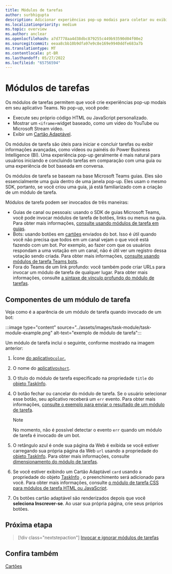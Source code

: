```yaml
---
title: Módulos de tarefas
author: surbhigupta
description: Adicionar experiências pop-up modais para coletar ou exibir informações aos usuários de seus aplicativos Microsoft Teams aplicativos
ms.localizationpriority: medium
ms.topic: overview
ms.author: anclear
ms.openlocfilehash: a7d7778aa4d38dbc879255c449b93590d04f00e2
ms.sourcegitcommit: eeaa8cbb10b9dfa97e9c8e169e9940ddfe683a7b
ms.translationtype: MT
ms.contentlocale: pt-BR
ms.lasthandoff: 05/27/2022
ms.locfileid: "65756594"
---
```

# <a name="task-modules"></a>Módulos de tarefas

Os módulos de tarefas permitem que você crie experiências pop-up modais em seu aplicativo Teams. No pop-up, você pode:

* Execute seu próprio código HTML ou JavaScript personalizado.
* Mostrar um `<iframe>`widget baseado, como um vídeo do YouTube ou Microsoft Stream vídeo.
* Exibir um [Cartão Adaptável](/adaptive-cards/).

Os módulos de tarefa são úteis para iniciar e concluir tarefas ou exibir informações avançadas, como vídeos ou painéis do Power Business Intelligence (BI). Uma experiência pop-up geralmente é mais natural para usuários iniciando e concluindo tarefas em comparação com uma guia ou uma experiência de bot baseada em conversa.

Os módulos de tarefa se baseam na base Microsoft Teams guias. Eles são essencialmente uma guia dentro de uma janela pop-up. Eles usam o mesmo SDK, portanto, se você criou uma guia, já está familiarizado com a criação de um módulo de tarefa.

Módulos de tarefa podem ser invocados de três maneiras:

* Guias de canal ou pessoais: usando o SDK de guias Microsoft Teams, você pode invocar módulos de tarefa de botões, links ou menus na guia. Para obter mais informações, [consulte usando módulos de tarefa em guias](~/task-modules-and-cards/task-modules/task-modules-tabs.md).
* Bots: usando botões em [cartões](~/task-modules-and-cards/cards/cards-reference.md) enviados do bot. Isso é útil quando você não precisa que todos em um canal vejam o que você está fazendo com um bot. Por exemplo, ao fazer com que os usuários respondam a uma votação em um canal, não é útil ver um registro dessa votação sendo criada. Para obter mais informações, [consulte usando módulos de tarefa Teams bots](~/task-modules-and-cards/task-modules/task-modules-bots.md).
* Fora do Teams de um link profundo: você também pode criar URLs para invocar um módulo de tarefa de qualquer lugar. Para obter mais informações, consulte [a sintaxe de vínculo profundo do módulo de tarefas](~/task-modules-and-cards/task-modules/invoking-task-modules.md#task-module-deep-link-syntax).

## <a name="components-of-a-task-module"></a>Componentes de um módulo de tarefa

Veja como é a aparência de um módulo de tarefa quando invocado de um bot:

:::image type="content" source="../assets/images/task-module/task-module-example.png" alt-text="exemplo de módulo de tarefa":::

Um módulo de tarefa inclui o seguinte, conforme mostrado na imagem anterior:

1. Ícone [do aplicativo`color`.](~/resources/schema/manifest-schema.md#icons)
2. O nome do [aplicativo`short`](~/resources/schema/manifest-schema.md#name).
3. O título do módulo de tarefa especificado na propriedade `title` do [objeto TaskInfo](~/task-modules-and-cards/task-modules/invoking-task-modules.md#the-taskinfo-object).
4. O botão fechar ou cancelar do módulo de tarefa. Se o usuário selecionar esse botão, seu aplicativo receberá um `err` evento. Para obter mais informações, [consulte o exemplo para enviar o resultado de um módulo de tarefa](~/task-modules-and-cards/task-modules/task-modules-tabs.md#example-of-submitting-the-result-of-a-task-module).

    > [!NOTE]
    > No momento, não é possível detectar o evento `err` quando um módulo de tarefa é invocado de um bot.

5. O retângulo azul é onde sua página da Web é exibida se você estiver carregando sua própria página da Web `url` usando a propriedade do [objeto TaskInfo](~/task-modules-and-cards/task-modules/invoking-task-modules.md#the-taskinfo-object). Para obter mais informações, consulte [dimensionamento do módulo de tarefas](~/task-modules-and-cards/task-modules/invoking-task-modules.md#task-module-sizing).
6. Se você estiver exibindo um Cartão Adaptável `card` usando a propriedade do objeto [TaskInfo](~/task-modules-and-cards/task-modules/invoking-task-modules.md#the-taskinfo-object) , o preenchimento será adicionado para você. Para obter mais informações, consulte [o módulo de tarefa CSS para módulos de tarefa HTML ou JavaScript](~/task-modules-and-cards/task-modules/invoking-task-modules.md#task-module-css-for-html-or-javascript-task-modules).
7. Os botões cartão adaptável são renderizados depois que você **seleciona Inscrever-se**. Ao usar sua própria página, crie seus próprios botões.

## <a name="next-step"></a>Próxima etapa

> [!div class="nextstepaction"]
> [Invocar e ignorar módulos de tarefas](~/task-modules-and-cards/task-modules/invoking-task-modules.md)

## <a name="see-also"></a>Confira também

[Cartões](~/task-modules-and-cards/what-are-cards.md)
